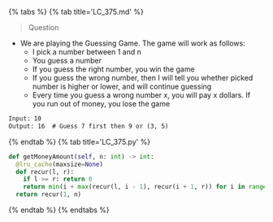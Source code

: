 {% tabs %}
{% tab title='LC_375.md' %}

> Question

* We are playing the Guessing Game. The game will work as follows:
  * I pick a number between 1 and n
  * You guess a number
  * If you guess the right number, you win the game
  * If you guess the wrong number, then I will tell you whether picked number is higher or lower, and will continue guessing
  * Every time you guess a wrong number x, you will pay x dollars. If you run out of money, you lose the game

```txt
Input: 10
Output: 16  # Guess 7 first then 9 or (3, 5)
```

{% endtab %}
{% tab title='LC_375.py' %}

```py
def getMoneyAmount(self, n: int) -> int:
  @lru_cache(maxsize=None)
  def recur(l, r):
    if l >= r: return 0
    return min(i + max(recur(l, i - 1), recur(i + 1, r)) for i in range(l, r + 1))
  return recur(1, n)
```

{% endtab %}
{% endtabs %}
